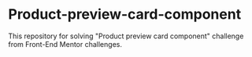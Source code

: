 # Product-preview-card-component
This repository for solving "Product preview card component" challenge from Front-End Mentor challenges.
